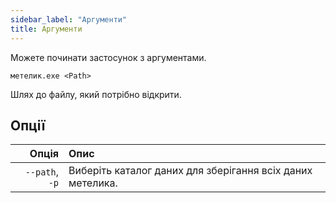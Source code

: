 ```yaml
---
sidebar_label: "Аргументи"
title: Аргументи
---
```


Можете починати застосунок з аргументами.

`метелик.exe <Path>`

Шлях до файлу, який потрібно відкрити.

## Опції

|          Опція | Опис                                                       |
| --------------:|:---------------------------------------------------------- |
| `--path`, `-р` | Виберіть каталог даних для зберігання всіх даних метелика. |
